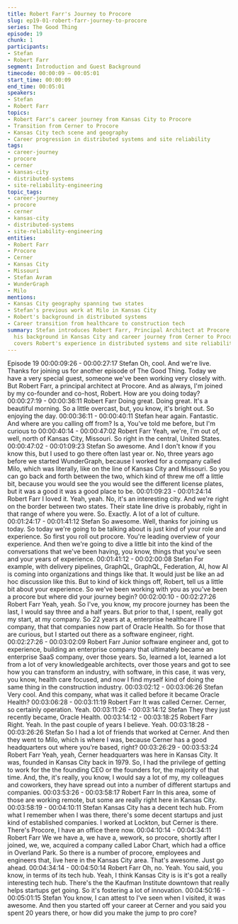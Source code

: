 ```yaml
---
title: Robert Farr's Journey to Procore
slug: ep19-01-robert-farr-journey-to-procore
series: The Good Thing
episode: 19
chunk: 1
participants:
- Stefan
- Robert Farr
segment: Introduction and Guest Background
timecode: 00:00:09 – 00:05:01
start_time: 00:00:09
end_time: 00:05:01
speakers:
- Stefan
- Robert Farr
topics:
- Robert Farr's career journey from Kansas City to Procore
- Transition from Cerner to Procore
- Kansas City tech scene and geography
- Career progression in distributed systems and site reliability
tags:
- career-journey
- procore
- cerner
- kansas-city
- distributed-systems
- site-reliability-engineering
topic_tags:
- career-journey
- procore
- cerner
- kansas-city
- distributed-systems
- site-reliability-engineering
entities:
- Robert Farr
- Procore
- Cerner
- Kansas City
- Missouri
- Stefan Avram
- WunderGraph
- Milo
mentions:
- Kansas City geography spanning two states
- Stefan's previous work at Milo in Kansas City
- Robert's background in distributed systems
- Career transition from healthcare to construction tech
summary: Stefan introduces Robert Farr, Principal Architect at Procore, discussing
  his background in Kansas City and career journey from Cerner to Procore. The conversation
  covers Robert's experience in distributed systems and site reliability engineering.
---
```

Episode 19
00:00:09:26 - 00:00:27:17
Stefan
Oh, cool. And we're live. Thanks for joining us for another episode of The Good Thing. Today we
have a very special guest, someone we've been working very closely with. But Robert Farr, a
principal architect at Procore. And as always, I'm joined by my co-founder and co-host, Robert.
How are you doing today?
00:00:27:19 - 00:00:36:11
Robert Farr
Doing great. Doing great. It's a beautiful morning. So a little overcast, but, you know, it's bright
out. So enjoying the day.
00:00:36:11 - 00:00:40:11
Stefan
hear again.
Fantastic. And where are you calling off from? Is a, You've told me before, but I'm curious to
00:00:40:14 - 00:00:47:02
Robert Farr
Yeah, we're, I'm out of, well, north of Kansas City, Missouri. So right in the central, United
States.
00:00:47:02 - 00:01:09:23
Stefan
So awesome. And I don't know if you know this, but I used to go there often last year or. No,
three years ago before we started WunderGraph, because I worked for a company called Milo,
which was literally, like on the line of Kansas City and Missouri. So you can go back and forth
between the two, which kind of threw me off a little bit, because you would see the you would
see the different license plates, but it was a good it was a good place to be.
00:01:09:23 - 00:01:24:14
Robert Farr
I loved it. Yeah, yeah. No, it's an interesting city. And we're right on the border between two
states. Their state line drive is probably, right in that range of where you were. So. Exactly. A lot
of a lot of culture.
00:01:24:17 - 00:01:41:12
Stefan
So awesome. Well, thanks for joining us today. So today we're going to be talking about is just
kind of your role and experience. So first you roll out procore. You're leading overview of your
experience. And then we're going to dive a little bit into the kind of the conversations that we've
been having, you know, things that you've seen and your years of experience.
00:01:41:12 - 00:02:00:08
Stefan
For example, with delivery pipelines, GraphQL, GraphQL, Federation, AI, how AI is coming into
organizations and things like that. It would just be like an ad hoc discussion like this. But to kind
of kick things off, Robert, tell us a little bit about your experience. So we've been working with
you as you've been a procore but where did your journey begin?
00:02:00:10 - 00:02:27:26
Robert Farr
Yeah, yeah. So I've, you know, my procore journey has been the last, I would say three and a
half years. But prior to that, I spent, really got my start, at my company. So 22 years at a,
enterprise healthcare IT company, that that companies now part of Oracle Health. So for those
that are curious, but I started out there as a software engineer, right.
00:02:27:26 - 00:03:02:09
Robert Farr
Junior software engineer and, got to experience, building an enterprise company that ultimately
became an enterprise SaaS company, over those years. So, learned a lot, learned a lot from a
lot of very knowledgeable architects, over those years and got to see how you can transform an
industry, with software, in this case, it was very, you know, health care focused, and now I find
myself kind of doing the same thing in the construction industry.
00:03:02:12 - 00:03:06:26
Stefan
Very cool. And this company, what was it called before it became Oracle Health?
00:03:06:28 - 00:03:11:19
Robert Farr
It was called Cerner. Cerner, so certainly operation. Yeah.
00:03:11:26 - 00:03:14:12
Stefan
They they just recently became, Oracle Health.
00:03:14:12 - 00:03:18:25
Robert Farr
Right. Yeah. In the past couple of years I believe. Yeah.
00:03:18:28 - 00:03:26:26
Stefan
So I had a lot of friends that worked at Cerner. And then they went to Milo, which is where I was,
because Cerner has a good headquarters out where you're based, right?
00:03:26:29 - 00:03:53:24
Robert Farr
Yeah, yeah, Cerner headquarters was here in Kansas City. It was, founded in Kansas City back
in 1979. So, I had the privilege of getting to work for the the founding CEO or the founders for,
the majority of that time. And, the, it's really, you know, I would say a lot of my, my colleagues
and coworkers, they have spread out into a number of different startups and companies.
00:03:53:26 - 00:03:58:17
Robert Farr
In this area, some of those are working remote, but some are really right here in Kansas City.
00:03:58:19 - 00:04:10:11
Stefan
Kansas City has a decent tech hub. From what I remember when I was there, there's some
decent startups and just kind of established companies. I worked at Lockton, but Cerner is
there. There's Procore, I have an office there now.
00:04:10:14 - 00:04:34:11
Robert Farr
We we have a, we have a, wework, so procore, shortly after I joined, we, we, acquired a
company called Labor Chart, which had a office in Overland Park. So there is a number of
procore, employees and engineers that, live here in the Kansas City area. That's awesome. Just
go ahead.
00:04:34:14 - 00:04:50:14
Robert Farr
Oh, no. Yeah. You said, you know, in terms of its tech hub. Yeah, I think Kansas City is is it's got
a really interesting tech hub. There's the the Kaufman Institute downtown that really helps
startups get going. So it's fostering a lot of innovation.
00:04:50:16 - 00:05:01:15
Stefan
You know, I can attest to I've seen when I visited, it was awesome. And then you started off your
career at Cerner and you said you spent 20 years there, or how did you make the jump to pro
core?